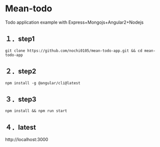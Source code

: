 # Mean-todo
Todo application example with Express+Mongojs+Angular2+Nodejs 

## １．step1
```
git clone https://github.com/nochi0105/mean-todo-app.git && cd mean-todo-app
```

## ２．step2
```
npm install -g @angular/cli@latest
```

## ３．step3
```
npm install && npm run start
```
## ４．latest
http://localhost:3000 
